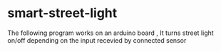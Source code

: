 # smart-street-light
The following program works on an arduino board , It turns street light on/off depending on the input recevied by connected sensor

